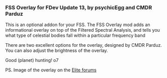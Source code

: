 ### FSS Overlay for FDev Update 13, by psychicEgg and CMDR Parduz

This is an optional addon for your FSS. The FSS Overlay mod adds an informational overlay on top of the Filtered Spectral Analysis, and tells you what type of celestial bodies fall within a particular frequency band

There are two excellent options for the overlay, designed by CMDR Parduz. You can also adjust the brightness of the overlay.

Good (planet) hunting! o7

PS. Image of the overlay on the [Elite forums](https://forums.frontier.co.uk/threads/elite-dangerous-hud-mod-edhm.557033/post-9878786)
